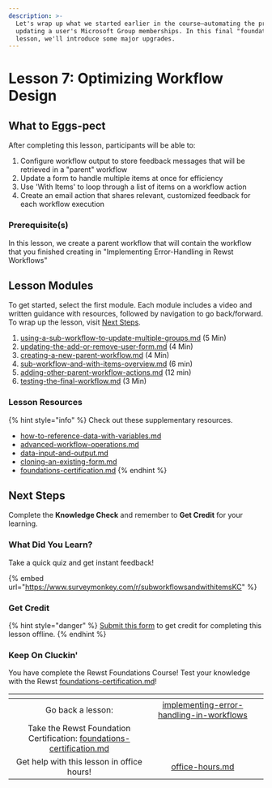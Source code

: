 ```yaml
---
description: >-
  Let's wrap up what we started earlier in the course—automating the process of
  updating a user's Microsoft Group memberships. In this final "foundations"
  lesson, we'll introduce some major upgrades.
---
```


# Lesson 7: Optimizing Workflow Design

## **What to Eggs-pect**

After completing this lesson, participants will be able to:

1. Configure workflow output to store feedback messages that will be retrieved in a "parent" workflow
2. Update a form to handle multiple items at once for efficiency
3. Use 'With Items' to loop through a list of items on a workflow action
4. Create an email action that shares relevant, customized feedback for each workflow execution

### **Prerequisite(s)**

In this lesson, we create a parent workflow that will contain the workflow that you finished creating in "Implementing Error-Handling in Rewst Workflows"

## Lesson Modules

To get started, select the first module. Each module includes a video and written guidance with resources, followed by navigation to go back/forward. To wrap up the lesson, visit [Next Steps](./#next-steps).

1. [using-a-sub-workflow-to-update-multiple-groups.md](using-a-sub-workflow-to-update-multiple-groups.md "mention") (5 Min)
2. [updating-the-add-or-remove-user-form.md](updating-the-add-or-remove-user-form.md "mention") (4 Min)
3. [creating-a-new-parent-workflow.md](creating-a-new-parent-workflow.md "mention") (4 Min)
4. [sub-workflow-and-with-items-overview.md](sub-workflow-and-with-items-overview.md "mention") (6 min)
5. [adding-other-parent-workflow-actions.md](adding-other-parent-workflow-actions.md "mention") (12 min)
6. [testing-the-final-workflow.md](testing-the-final-workflow.md "mention") (3 Min)

### Lesson Resources

{% hint style="info" %}
Check out these supplementary resources.

* [how-to-reference-data-with-variables.md](../../electives/how-to-reference-data-with-variables.md "mention")
* [advanced-workflow-operations.md](../../../documentation/workflows/configuring-your-workflow-tasks/advanced-workflow-operations.md "mention")
* [data-input-and-output.md](../../../documentation/workflows/data-input-and-output.md "mention")
* [cloning-an-existing-form.md](../../../documentation/forms/cloning-an-existing-form.md "mention")
* [foundations-certification.md](../foundations-certification.md "mention")
{% endhint %}

## Next Steps

Complete the **Knowledge Check** and remember to **Get Credit** for your learning.&#x20;

### What Did You Learn?

Take a quick quiz and get instant feedback!

{% embed url="https://www.surveymonkey.com/r/subworkflowsandwithitemsKC" %}

### Get Credit

{% hint style="danger" %}
[Submit this form](https://app.rewst.io/form/1339a9d0-a298-4e2e-8d40-2fa1626509a8) to get credit for completing this lesson offline.
{% endhint %}

### Keep On Cluckin'

You have complete the Rewst Foundations Course! Test your knowledge with the Rewst [foundations-certification.md](../foundations-certification.md "mention")!

<table data-card-size="large" data-column-title-hidden data-view="cards" data-full-width="false"><thead><tr><th align="center"></th><th align="center"></th><th data-hidden data-card-target data-type="content-ref"></th></tr></thead><tbody><tr><td align="center">Go back a lesson:</td><td align="center"><a data-mention href="../implementing-error-handling-in-workflows/">implementing-error-handling-in-workflows</a></td><td></td></tr><tr><td align="center">Take the Rewst Foundation Certification: <a data-mention href="../foundations-certification.md">foundations-certification.md</a></td><td align="center"></td><td></td></tr><tr><td align="center">Get help with this lesson in office hours!</td><td align="center"><a data-mention href="../../office-hours.md">office-hours.md</a></td><td></td></tr></tbody></table>
